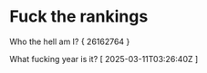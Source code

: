 # Fuck the rankings

Who the hell am I?
{ 26162764 }

What fucking year is it?
[ 2025-03-11T03:26:40Z ]
